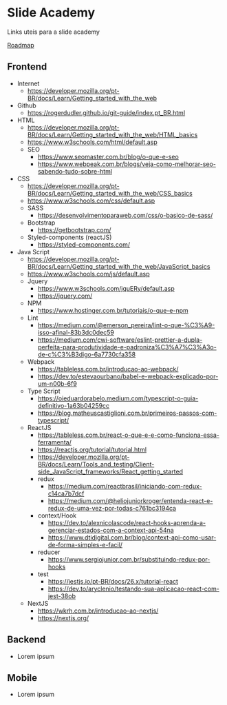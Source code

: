 # Slide Academy

Links uteis para a slide academy

 [Roadmap](https://github.com/hideraldus13/roadmap-do-desenvolvedor-web)

## Frontend

- Internet
  - https://developer.mozilla.org/pt-BR/docs/Learn/Getting_started_with_the_web
- Github
  - https://rogerdudler.github.io/git-guide/index.pt_BR.html
- HTML
  - https://developer.mozilla.org/pt-BR/docs/Learn/Getting_started_with_the_web/HTML_basics
  - https://www.w3schools.com/html/default.asp
  - SEO
    - https://www.seomaster.com.br/blog/o-que-e-seo
    - https://www.webpeak.com.br/blogs/veja-como-melhorar-seo-sabendo-tudo-sobre-html
- CSS
  - https://developer.mozilla.org/pt-BR/docs/Learn/Getting_started_with_the_web/CSS_basics
  - https://www.w3schools.com/css/default.asp
  - SASS
    - https://desenvolvimentoparaweb.com/css/o-basico-de-sass/
  - Bootstrap
    - https://getbootstrap.com/
  - Styled-components (reactJS)
    - https://styled-components.com/
- Java Script
  - https://developer.mozilla.org/pt-BR/docs/Learn/Getting_started_with_the_web/JavaScript_basics
  - https://www.w3schools.com/js/default.asp
  - Jquery
    - https://www.w3schools.com/jquERy/default.asp
    - https://jquery.com/
  - NPM
    - https://www.hostinger.com.br/tutoriais/o-que-e-npm
  - Lint
    - https://medium.com/@emerson_pereira/lint-o-que-%C3%A9-isso-afinal-83b3dc0dec59
    - https://medium.com/cwi-software/eslint-prettier-a-dupla-perfeita-para-produtividade-e-padroniza%C3%A7%C3%A3o-de-c%C3%B3digo-6a7730cfa358
  - Webpack
    - https://tableless.com.br/introducao-ao-webpack/
    - https://dev.to/estevaourbano/babel-e-webpack-explicado-por-um-n00b-6f9
  - Type Script
    - https://oieduardorabelo.medium.com/typescript-o-guia-definitivo-1a63b04259cc
    - https://blog.matheuscastiglioni.com.br/primeiros-passos-com-typescript/
  - ReactJS
    - https://tableless.com.br/react-o-que-e-e-como-funciona-essa-ferramenta/
    - https://reactjs.org/tutorial/tutorial.html
    - https://developer.mozilla.org/pt-BR/docs/Learn/Tools_and_testing/Client-side_JavaScript_frameworks/React_getting_started
    - redux
      - https://medium.com/reactbrasil/iniciando-com-redux-c14ca7b7dcf
      - https://medium.com/@heliojuniorkroger/entenda-react-e-redux-de-uma-vez-por-todas-c761bc3194ca
    - context/Hook
      - https://dev.to/alexnicolascode/react-hooks-aprenda-a-gerenciar-estados-com-a-context-api-54na
      - https://www.dtidigital.com.br/blog/context-api-como-usar-de-forma-simples-e-facil/
    - reducer 
      - https://www.sergiojunior.com.br/substituindo-redux-por-hooks
    - test
      - https://jestjs.io/pt-BR/docs/26.x/tutorial-react
      - https://dev.to/aryclenio/testando-sua-aplicacao-react-com-jest-38ob
  - NextJS
    - https://wkrh.com.br/introducao-ao-nextjs/
    - https://nextjs.org/


## Backend

- Lorem ipsum

## Mobile

- Lorem ipsum